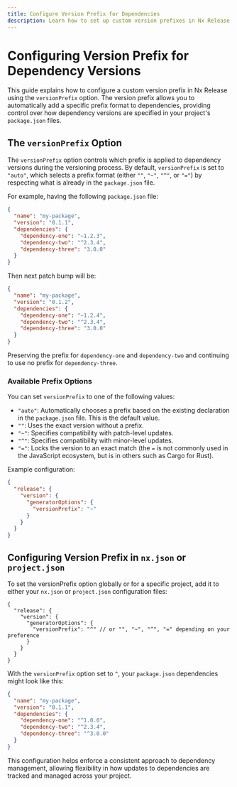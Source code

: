 ```yaml
---
title: Configure Version Prefix for Dependencies
description: Learn how to set up custom version prefixes in Nx Release to control how dependency versions are specified in your package.json files, with options for exact, patch, or minor-level compatibility.
---
```


# Configuring Version Prefix for Dependency Versions

This guide explains how to configure a custom version prefix in Nx Release using the `versionPrefix` option. The version prefix allows you to automatically add a specific prefix format to dependencies, providing control over how dependency versions are specified in your project's `package.json` files.

## The `versionPrefix` Option

The `versionPrefix` option controls which prefix is applied to dependency versions during the versioning process. By default, `versionPrefix` is set to `"auto"`, which selects a prefix format (either `""`, `"~"`, `"^"`, or `"="`) by respecting what is already in the `package.json` file.

For example, having the following `package.json` file:

```json
{
  "name": "my-package",
  "version": "0.1.1",
  "dependencies": {
    "dependency-one": "~1.2.3",
    "dependency-two": "^2.3.4",
    "dependency-three": "3.0.0"
  }
}
```

Then next patch bump will be:

```json
{
  "name": "my-package",
  "version": "0.1.2",
  "dependencies": {
    "dependency-one": "~1.2.4",
    "dependency-two": "^2.3.4",
    "dependency-three": "3.0.0"
  }
}
```

Preserving the prefix for `dependency-one` and `dependency-two` and continuing to use no prefix for `dependency-three`.

### Available Prefix Options

You can set `versionPrefix` to one of the following values:

- `"auto"`: Automatically chooses a prefix based on the existing declaration in the `package.json` file. This is the default value.
- `""`: Uses the exact version without a prefix.
- `"~"`: Specifies compatibility with patch-level updates.
- `"^"`: Specifies compatibility with minor-level updates.
- `"="`: Locks the version to an exact match (the `=` is not commonly used in the JavaScript ecosystem, but is in others such as Cargo for Rust).

Example configuration:

```json
{
  "release": {
    "version": {
      "generatorOptions": {
        "versionPrefix": "~"
      }
    }
  }
}
```

## Configuring Version Prefix in `nx.json` or `project.json`

To set the versionPrefix option globally or for a specific project, add it to either your `nx.json` or `project.json` configuration files:

```jsonc
{
  "release": {
    "version": {
      "generatorOptions": {
        "versionPrefix": "^" // or "", "~", "^", "=" depending on your preference
      }
    }
  }
}
```

With the `versionPrefix` option set to `^`, your `package.json` dependencies might look like this:

```json
{
  "name": "my-package",
  "version": "0.1.1",
  "dependencies": {
    "dependency-one": "^1.0.0",
    "dependency-two": "^2.3.4",
    "dependency-three": "^3.0.0"
  }
}
```

This configuration helps enforce a consistent approach to dependency management, allowing flexibility in how updates to dependencies are tracked and managed across your project.
